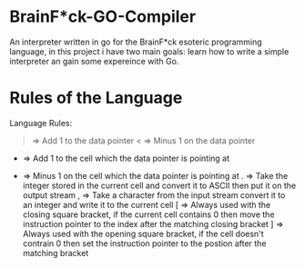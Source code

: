 # BrainF*ck-GO-Compiler
An interpreter written in go for the BrainF*ck esoteric programming language, in this project i have two main goals: learn how to write a  simple interpreter an gain some expereince with Go.


# Rules of the Language
Language Rules:
> => Add 1 to the data pointer
< => Minus 1 on the data pointer
+ => Add 1 to the cell which the data pointer is pointing at
- => Minus 1 on the cell which the data pointer is pointing at
. => Take the integer stored in the current cell and convert it to ASCII then put it on the output stream
, => Take a character from the input stream convert it to an integer and  write it to the current cell
[ => Always used with the closing square bracket, if the current cell contains 0 then move the instruction pointer to the index after the matching closing bracket
] => Always used with the opening square bracket, if the cell doesn't contrain 0 then set the instruction pointer to the postion after the matching bracket